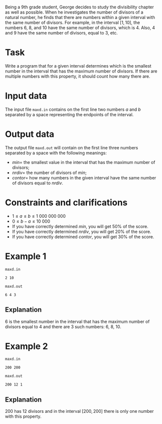 Being a 9th grade student, George decides to study the divisibility chapter as well as possible. When he investigates the number of divisors of a natural number, he finds that there are numbers within a given interval with the same number of divisors.
For example, in the interval $[1, 10]$, the numbers $6$, $8$, and $10$ have the same number of divisors, which is 4. Also, $4$ and $9$ have the same number of divisors, equal to $3$, etc.

# Task
Write a program that for a given interval determines which is the smallest number in the interval that has the maximum number of divisors. If there are multiple numbers with this property, it should count how many there are.

# Input data
The input file `maxd.in` contains on the first line two numbers $a$ and $b$ separated by a space representing the endpoints of the interval.

# Output data
The output file `maxd.out` will contain on the first line three numbers separated by a space with the following meanings:
- $min =$ the smallest value in the interval that has the maximum number of divisors;
- $nrdiv =$ the number of divisors of $min$;
- $contor =$ how many numbers in the given interval have the same number of divisors equal to $nrdiv$.

# Constraints and clarifications
- $1 \leq a \leq b \leq 1\ 000\ 000\ 000$
- $0 \leq b-a \leq 10\ 000$
- If you have correctly determined $min$, you will get $50\%$ of the score.
- If you have correctly determined $nrdiv$, you will get $20\%$ of the score.
- If you have correctly determined $contor$, you will get $30\%$ of the score.

# Example 1
`maxd.in`
```
2 10
```
`maxd.out`
```
6 4 3
```
## Explanation
$6$ is the smallest number in the interval that has the maximum number of divisors equal to $4$ and there are $3$ such numbers: $6$, $8$, $10$.

# Example 2
`maxd.in`
```
200 200
```
`maxd.out`
```
200 12 1
```
## Explanation
$200$ has $12$ divisors and in the interval $[200, 200]$ there is only one number with this property.